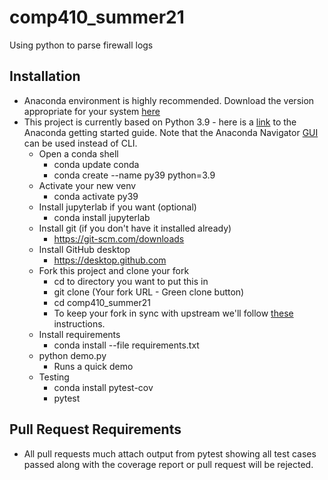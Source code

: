 # comp410_summer21
Using python to parse firewall logs
## Installation
* Anaconda environment is highly recommended.  Download the version appropriate for your system [here](https://www.anaconda.com/products/individual)
* This project is currently based on Python 3.9 - here is a [link](https://conda.io/projects/conda/en/latest/user-guide/getting-started.html) to the Anaconda getting started guide. Note that the Anaconda Navigator [GUI](https://docs.anaconda.com/anaconda/navigator/getting-started) can be used instead of CLI.
  * Open a conda shell
    * conda update conda 
    * conda create --name py39 python=3.9
  * Activate your new venv
    * conda activate py39
  * Install jupyterlab if you want (optional)
    * conda install jupyterlab
  * Install git (if you don't have it installed already)
    * https://git-scm.com/downloads
  * Install GitHub desktop
    * https://desktop.github.com
  * Fork this project and clone your fork 
    * cd to directory you want to put this in 
    * git clone (Your fork URL - Green clone button)
    * cd comp410_summer21
    * To keep your fork in sync with upstream we'll follow [these](https://docs.github.com/en/github/collaborating-with-issues-and-pull-requests/working-with-forks) instructions.
  * Install requirements
    * conda install --file requirements.txt
  * python demo.py 
    * Runs a quick demo
  * Testing
    * conda install pytest-cov
    * pytest
## Pull Request Requirements
* All pull requests much attach output from pytest showing all test cases passed along with the coverage report or pull request will be rejected.

